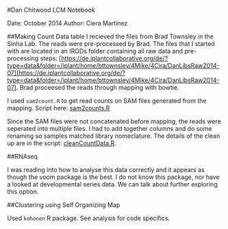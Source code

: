 #Dan Chitwood LCM Notebook

Date: October 2014
Author: Ciera Martinez

##Making Count Data table
I recieved the files from Brad Townsley in the Sinha Lab.  The reads were pre-processed by Brad. The files that I started with are located in an IRODs folder containing all raw data and pre-processing steps: [https://de.iplantcollaborative.org/de/?type=data&folder=/iplant/home/bttownsley/4Mike/4Cira/DanLibsRaw2014-07](https://de.iplantcollaborative.org/de/?type=data&folder=/iplant/home/bttownsley/4Mike/4Cira/DanLibsRaw2014-07).  Brad proceesed the reads through mapping with bowtie.

I used ```sam2count.R``` to get read counts on SAM files generated from the mapping.  Script here: [sam2counts.R](https://github.com/iamciera/Scripts-and-Protocols/blob/master/RNAseq/scripts/sam2counts.R)

Since the SAM files were not concatenated before mapping, the reads were seperated into multiple files. I had to add together columns and do some renaming so samples matched library nomeclature.  The details of the clean up are in the script: [cleanCountData.R](https://github.com/iamciera/lcmDC/blob/master/R/cleanCountData.Rmd).

##RNAseq

I was reading into how to analyse this data correctly and it appears as though the voom package is the best.  I do not know this package, nor have a looked at developmental series data.  We can talk about further exploring this option.

##Clustering using Self Organizing Map

Used `kohonen` R package.  See analysis for code specifics. 














